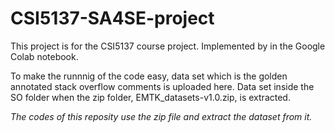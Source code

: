 # CSI5137-SA4SE-project

This project is for the CSI5137 course project. Implemented by in the Google Colab notebook.

To make the runnnig of the code easy, data set which is the golden annotated stack overflow comments is uploaded here.
Data set inside the SO folder when the zip folder, EMTK_datasets-v1.0.zip, is extracted. 

*The codes of this reposity use the zip file and extract the dataset from it.*
